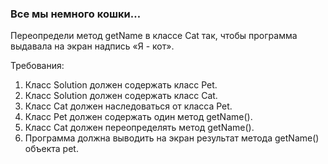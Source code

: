 
### Все мы немного кошки…

Переопредели метод getName в классе Cat так, чтобы программа выдавала на экран надпись
&laquo;Я - кот&raquo;.


Требования:
1.	Класс Solution должен содержать класс Pet.
2.	Класс Solution должен содержать класс Cat.
3.	Класс Cat должен наследоваться от класса Pet.
4.	Класс Pet должен содержать один метод getName().
5.	Класс Cat должен переопределять метод getName().
6.	Программа должна выводить на экран результат метода getName() объекта pet.


